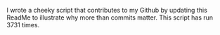 I wrote a cheeky script that contributes to my Github by updating this ReadMe to illustrate why more than commits matter. This script has run 3731 times.